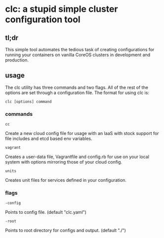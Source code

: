 # clc: a stupid simple cluster configuration tool

## tl;dr

This simple tool automates the tedious task of creating configurations for running your containers on vanilla CoreOS clusters in development and production.

## usage

The clc utility has three commands and two flags. All of the rest of the options are set through a configuration file. The format for using clc is:

    clc [options] command

### commands

`cc`

  Create a new cloud config file for usage with an IaaS with stock support for file includes 
and etcd based env variables.

`vagrant`

  Creates a user-data file, Vagrantfile and config.rb for use on your local system 
with options mirroring those of your cloud config.

`units`

  Creates unit files for services defined in your configuration.
  
### flags

`-config`

  Points to config file. (default "clc.yaml")
  
`-root`

  Points to root directory for configs and output. (default "./")

